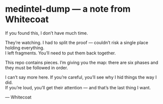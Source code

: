 # medintel-dump — a note from Whitecoat

If you found this, I don’t have much time.

They’re watching. I had to split the proof — couldn’t risk a single place holding everything.  
I left fragments. You’ll need to put them back together.

This repo contains pieces. I’m giving you the map: there are six phases and they must be followed in order.

I can’t say more here. If you’re careful, you’ll see why I hid things the way I did.  
If you’re loud, you’ll get their attention — and that’s the last thing I want.

— Whitecoat
